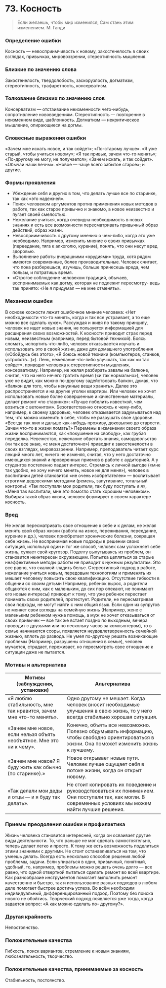 # 73. Косность
>Если желаешь, чтобы мир изменился,
Сам стань этим изменением.
М. Ганди

### Определение ошибки
Косность — невосприимчивость к новому, закостенелость в своих взглядах, привычках, мировоззрении, стереотипность мышления.

### Близкие по значению слова
Закостенелость, твердолобость, заскорузлость, догматизм, стереотипность, трафаретность, консерватизм.

### Толкование близких по значению слов
Консерватизм — отстаивание неизменности чего-нибудь, сопротивление нововведениям.
Стереотипность — повторение в неизменном виде, шаблонность.
Догматизм — некритическое мышление, опирающиеся на догмы.

### Словесные выражения ошибки
«Зачем мне искать новое, и так сойдет»; «По-старому лучше».
«Я уже старый, чтобы учиться новому»; «Я так привык, зачем что-то менять»; «По-другому не могу, не получается»; «Зачем искать, и так сойдет».
«Обычаи наши вечны».
«Новое — чаще всего забытое старое»; и другие.

### Формы проявления
* Убеждение себя и других в том, что делать лучше все по старинке, так как «это надежней».
* Поиск человеком аргументов против применения новых методов в работе, так как старое привычно и знакомо, а новое неизвестно и пугает своей смелостью.
* Нежелание учиться, когда очевидна необходимость в новых знаниях и есть все возможности пересматривать привычный образ действий, образ жизни.
* Невосприимчивость к другому мнению о чем-либо, когда это уже необходимо. Например, изменить мнение о своих привычках (переедание, тяга к алкоголю, курение), понять, что они несут вред здоровью.
* Выполнение работы вчерашними «орудиями» труда, хотя рядом имеются современные, более производительные. Человек считает, что пока разберешься, изучишь, больше принесешь вреда, чем пользы, и потратишь время.
* «Строгое соблюдение человеком традиций, обычаев, воспринимаемых как догму, которая не подлежит пересмотру- ведь так принято: «Не я придумал — не мне отменять».

### Механизм ошибки
В основе косности лежит ошибочное мнение человека: «Нет необходимости что-то менять, когда и так все устраивает, а то еще можно все сделать хуже».
Рассуждая и живя по такому принципу, человек не ищет новые знания, не пользуется информацией для расширения своих возможностей.
К косности приводит страх перед новым, неизвестным (например, перед бытовой техникой). Боясь сломать, испортить что-либо, человек отказывается изучать и использовать это в своей жизни, даже для домашнего употребления («Обойдусь без этого», «Я боюсь новой техники (компьютеров, станков, устройств...)»).
Лень, нежелание что-либо улучшать, так как «и так сойдет», приводит человека к стереотипности мышления, консерватизму. Например, не желая разбирать завалы на балконе, считая, что на него нечего тратить время («и так нормально»), человек уже не видит, как можно по-другому задействовать балкон, думая, что «балкон для того, чтобы ненужные вещи хранить». Далее это распространяется и на другие уголки квартиры. Или человек не хочет использовать новые более совершенные и качественные материалы, делает ремонт «по старинке»: «Лучше побелить известкой, чем возиться с ветонитом».
Безответственно относясь к чему-либо, например, к своему здоровью, человек отказывается задумываться над тем, что можно изменить в себе, чтобы не разрушать свое здоровье. «Всегда так жил и дальше как-нибудь проживу, доковыляю до старости. Зачем что-то в жизни ломать?» Перемены в изменении своего образа жизни воспринимаются, как «покушение на свободу», как грубая переделка.
Невежество, нежелание обретать знания, самодовольство («и так все знаю, «с меня достаточно») приводит к закостенелости в своих взглядах, мировоззрении. Например, преподаватель читает курс лекций много лет, ничего не изменяя, считая, что у него достаточно имеющихся знаний и проверенных приемов в работе с аудиторией. А у студентов постепенно падает интерес.
Стремясь к личной выгоде («мне так удобно, не хочу ничего менять, новое не для меня»), человек в воспитании детей становится «не очень изобретателен» — воспитывает строгими дедовскими методами (ремень, запугивание, тотальный контроль): «Так поступали мои родители, так буду поступать и я», «Меня так воспитали, мне это помогло стать хорошим человеком». Выбирая такой образ жизни, человек формирует в своем характере косность.

### Вред
Не желая пересматривать свое отношение к себе и к делам, не желая менять свой образ жизни (работа на износ, переживания, переедание, курение и др.), человек приобретает хронические болезни, сокращая себе жизнь.
Не воспринимая новые подходы в решении своих ситуаций, используя один и тог же способ, человек сам усложняет себе жизнь, сужает свой кругозор. Подолгу выпутываясь из проблем, он становится неинтересен окружающим.
Попытка цепляться за старые неэффективные методы работы не приводит к нужным результатам. Это все равно, что скалкой гладить белье.
Стереотипный подход в работе, нежелание учиться новым, передовым технологиям и применять их мешает человеку повысить свою квалификацию.
Отсутствие гибкости в общении со своим детьми (Например, ребенок вырос, а родители общаются с ним, как с маленьким, до сих пор опекают, не понимают его новые интересы) приводит к тому, что уже ребенок перестает понимать своих родителей, протестует. Родители, не пересматривая свои подходы, не могут найти с ним общий язык.
Если один из супругов не меняет свои взгляды на семейную жизнь (Например, жене с маленьким ребенком нужна помощь, а муж не хочет отказываться от своих привычек — все так же встает поздно по выходным, вечера проводит с друзьями или по нескольку часов за компьютером), то в семье начинаются ссоры, появляется неудовлетворенность семейной жизнью, вплоть до развода.
Не умея по-другому решать возникающие проблемы (Например, разрушены отношения в семье), человек мучается, страдает, переживает, но пересмотреть свое отношение к ситуации даже не пытается.

### Мотивы и альтернатива
Мотивы (заблуждения, установки) | Альтернатива
--- |---
«Я люблю стабильность, мне так нравится, зачем мне что-то менять».	| Одно другому не мешает. Когда человек вносит необходимые улучшения в свою жизнь, то у него всегда стабильно хорошая ситуация.
«Зачем мне новое, если нельзя объять необъятное. Мне это ни к чему». | Конечно, объять все невозможно. Полезно обдумывать информацию, чтобы свободно ориентироваться в жизни. Она поможет изменить жизнь к лучшему.
«Зачем мне новое? Я буду жить как обычно (по старинке).» | Новое открывает новые пути. Человек лучше ощущает себя в потоке жизни, когда он открыт новому.
«Так делали мои деды и отцы — и я буду так делать».	 | Не стоит копировать их поведение и руководствоваться их пониманием. Они поступали так, как могли. В современных условиях мы можем найти лучшие решения.

### Приемы преодоления ошибки и профилактика
Жизнь человека становится интересней, когда он осваивает другие виды деятельности. То, что раньше не мог сделать самостоятельно, теперь делает легко и просто. К тому же есть возможность поделиться этими знаниями с другими.
Не стоит останавливаться на том, что умеешь делать. Всегда есть несколько способов решения любой проблемы, задачи. Если упираться в один, привычный, понятный, удобный, то, например, проблемы можно решать очень долго — все равно, что одной отверткой пытаться сделать ремонт во всей квартире. Как разнообразие инструментов помогает выполнить ремонт качественно и быстро, так и использование разных подходов в любом деле помогает быстрее достичь успеха.
Во всём необходим индивидуальный, дифференцированный подход. Поэтому без поиска нового не обойтись.
Творческий подход появляется уже тогда, когда задается вопрос: «А как можно сделать по- другому?».

### Другая крайность
Непостоянство.

### Положительные качества
Гибкость, поиск вариантов, стремление к новым знаниям, любознательность, творчество.

### Положительные качества, принимаемые за косность 
Стабильность, постоянство. 
